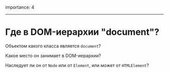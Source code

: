 importance: 4

---

# Где в DOM-иерархии "document"?

Объектом какого класса является `document`?

Какое место он занимает в DOM-иерархии?

Наследует ли он от `Node` или от `Element`, или может от `HTMLElement`?
